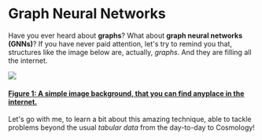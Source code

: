 # Graph Neural Networks

Have you ever heard about **graphs**? What about **graph neural networks (GNNs)**? 
If you have never paid attention, let's try to remind you that, structures like the
image below are, actually, _graphs_. And they are filling all the internet.

![](https://i0.wp.com/backgroundabstract.com/wp-content/uploads/edd/2022/01/gradient-network-connection-background_23-2148865392-e1656081168680.jpg?fit=626%2C417&ssl=1)
#### [Figure 1: A simple image background, that you can find anyplace in the internet.](https://i0.wp.com/backgroundabstract.com/wp-content/uploads/edd/2022/01/gradient-network-connection-background_23-2148865392-e1656081168680.jpg?fit=626%2C417&ssl=1)

Let's go with me, to learn a bit about this amazing technique, able to tackle problems 
beyond the usual _tabular data_ from the day-to-day to Cosmology!



